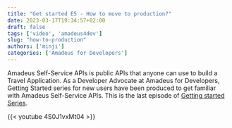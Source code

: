 ```yaml
---
title: "Get started E5 - How to move to production?"
date: 2023-03-17T19:34:57+02:00
draft: false
tags: ['video', 'amadeus4dev'] 
slug: "how-to-production"
authors: ['minji']
categories: ['Amadeus for Developers']
---
```


Amadeus Self-Service APIs is public APIs that anyone can use to build a Travel Application. As a Developer Advocate at Amadeus for Developers, Getting Started series for new users have been produced to get familiar with Amadeus Self-Service APIs. This is the last episode of [Getting started Series](https://youtube.com/playlist?list=PLBehidtj-OiqQ0sIHBPvwf-8GAjMTJehF).

{{< youtube 4S0J1vxMt04 >}}